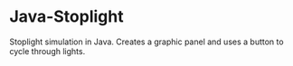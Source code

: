 # Java-Stoplight
Stoplight simulation in Java. Creates a graphic panel and uses a button to cycle through lights.
